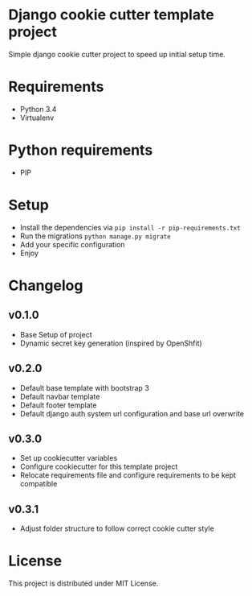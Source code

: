 # Django cookie cutter template project
Simple django cookie cutter project to speed up initial setup time.

# Requirements
* Python 3.4
* Virtualenv

# Python requirements
* PIP

# Setup
* Install the dependencies via `pip install -r pip-requirements.txt`
* Run the migrations `python manage.py migrate`
* Add your specific configuration
* Enjoy

# Changelog
## v0.1.0
* Base Setup of project
* Dynamic secret key generation (inspired by OpenShfit)

## v0.2.0
* Default base template with bootstrap 3
* Default navbar template
* Default footer template
* Default django auth system url configuration and base url overwrite

## v0.3.0
* Set up cookiecutter variables
* Configure cookiecutter for this template project
* Relocate requirements file and configure requirements to be kept compatible

## v0.3.1
* Adjust folder structure to follow correct cookie cutter style

# License
This project is distributed under MIT License.
